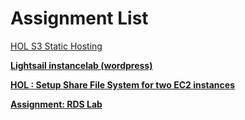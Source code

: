 # Assignment List


[HOL S3 Static Hosting](https://github.com/suwinphyu/aws-learning/blob/d87e9e5d22158075b4603161b7b045c7131e17a4/Assignment%20List/HOL%20S3%20Static%20Hosting%2082f086ea1e524f218d021aba21108419.md)



[**Lightsail instancelab (wordpress)**](https://github.com/suwinphyu/aws-learning/blob/d31a7662e3c2df2e9c98a2c95c88321df0a42815/Assignment%20List/Lightsail%20instancelab%20(wordpress)%2027def48a118d4ef99b4c55b0bda93c2c.md)



[**HOL : Setup Share File System for two EC2 instances** ](https://github.com/suwinphyu/aws-learning/blob/d87e9e5d22158075b4603161b7b045c7131e17a4/Assignment%20List/Lightsail%20instancelab%20(wordpress)%2027def48a118d4ef99b4c55b0bda93c2c.md)



[**Assignment: RDS Lab**](https://github.com/suwinphyu/aws-learning/blob/d87e9e5d22158075b4603161b7b045c7131e17a4/Assignment%20List/Assignment%20RDS%20Lab%202d579ca49ea34ab4b614c208db31a27f.md)

